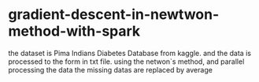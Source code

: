 # gradient-descent-in-newtwon-method-with-spark
the dataset is Pima Indians Diabetes Database from kaggle.
and the data is processed to the form in txt file.
using the netwon`s method, and parallel processing the data
the missing datas are replaced by average
